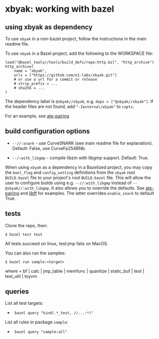 # xbyak: working with bazel

## using xbyak as dependency

To use `xbyak` in a non-bazel project, follow the instructions in the main readme file.

To use `xbyak` in a Bazel project, add the following to the WORKSPACE file:

```
load("@bazel_tools//tools/build_defs/repo:http.bzl", "http_archive")
http_archive(
    name = "xbyak",
    urls = ["https://github.com/o1-labs/xbyak.git"]
    # or use a url for a commit or release
    # strip_prefix = ...
    # sha256 = ...
)
```

The dependency label is `@xbyak//xbyak`, e.g. `deps =
["@xbyak//xbyak"]`. If the header files are not found, add
`"-Iexternal/xbyak"` to `copts`.

For an example, see [ate-pairing](https://github.com/o1-labs/ate-pairing/blob/snarky/BUILD.bazel)

## build configuration options

* `--//:snark` - use CurveSNARK (see main readme file for
  explanation). Default: False, use CurveFp254BNb.

* `--/:with_libgmp` - compile libzm with libgmp support.  Default: True.

When using `xbyak` as a dependency in a Bazelized project, you may
copy the `bool_flag` and `config_setting` definitions from the `xbyak`
root `BUILD.bazel` file to your project's root `BUILD.bazel` file.
This will allow the user to configure builds using e.g.
`--//:with_libgmp` instead of `--@xbyak//:with_libgmp`. It also allows
you to override the defaults. See
[ate-pairing](https://github.com/o1-labs/ate-pairing/blob/snarky/BUILD.bazel)
and [libff](https://github.com/o1-labs/libff/blob/snarky/BUILD.bazel)
for examples. The latter overrides `enable_snark` to default True.

## tests

Clone the repo, then:

```
$ bazel test test
```

All tests succeed on linux, test:jmp fails on MacOS.

You can also run the samples:

```
$ bazel run sample:<target>
```

where <target> = bf | calc | jmp_table | memfunc | quantize | static_buf | test | test_util | toyvm

## queries

List all test targets:

* ` bazel query "kind(.*_test, //...:*)"`

List all rules in package `sample`:

* ` bazel query "sample:all"`

